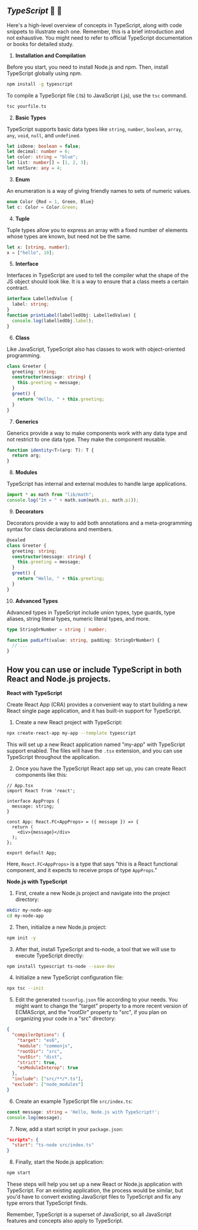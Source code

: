 ## _TypeScript_ 🚀 🎯

Here's a high-level overview of concepts in TypeScript, along with code snippets to illustrate each one. Remember, this is a brief introduction and not exhaustive. You might need to refer to official TypeScript documentation or books for detailed study.

1. **Installation and Compilation**

Before you start, you need to install Node.js and npm. Then, install TypeScript globally using npm.

```bash
npm install -g typescript
```

To compile a TypeScript file (.ts) to JavaScript (.js), use the `tsc` command.

```bash
tsc yourfile.ts
```

2. **Basic Types**

TypeScript supports basic data types like `string`, `number`, `boolean`, `array`, `any`, `void`, `null`, and `undefined`.

```typescript
let isDone: boolean = false;
let decimal: number = 6;
let color: string = "blue";
let list: number[] = [1, 2, 3];
let notSure: any = 4;
```

3. **Enum**

An enumeration is a way of giving friendly names to sets of numeric values.

```typescript
enum Color {Red = 1, Green, Blue}
let c: Color = Color.Green;
```

4. **Tuple**

Tuple types allow you to express an array with a fixed number of elements whose types are known, but need not be the same.

```typescript
let x: [string, number];
x = ["hello", 10]; 
```

5. **Interface**

Interfaces in TypeScript are used to tell the compiler what the shape of the JS object should look like. It is a way to ensure that a class meets a certain contract.

```typescript
interface LabelledValue {
  label: string;
}
function printLabel(labelledObj: LabelledValue) {
  console.log(labelledObj.label);
}
```

6. **Class**

Like JavaScript, TypeScript also has classes to work with object-oriented programming.

```typescript
class Greeter {
  greeting: string;
  constructor(message: string) {
    this.greeting = message;
  }
  greet() {
    return "Hello, " + this.greeting;
  }
}
```

7. **Generics**

Generics provide a way to make components work with any data type and not restrict to one data type. They make the component reusable.

```typescript
function identity<T>(arg: T): T {
  return arg;
}
```

8. **Modules**

TypeScript has internal and external modules to handle large applications.

```typescript
import * as math from "lib/math";
console.log("2π = " + math.sum(math.pi, math.pi));
```

9. **Decorators**

Decorators provide a way to add both annotations and a meta-programming syntax for class declarations and members.

```typescript
@sealed
class Greeter {
  greeting: string;
  constructor(message: string) {
    this.greeting = message;
  }
  greet() {
    return "Hello, " + this.greeting;
  }
}
```

10. **Advanced Types**

Advanced types in TypeScript include union types, type guards, type aliases, string literal types, numeric literal types, and more.

```typescript
type StringOrNumber = string | number;

function padLeft(value: string, padding: StringOrNumber) {
  // ...
}
```


##  How you can use or include TypeScript in both React and Node.js projects.

**React with TypeScript**

Create React App (CRA) provides a convenient way to start building a new React single page application, and it has built-in support for TypeScript.

1. Create a new React project with TypeScript:

```bash
npx create-react-app my-app --template typescript
```

This will set up a new React application named "my-app" with TypeScript support enabled. The files will have the `.tsx` extension, and you can use TypeScript throughout the application.

2. Once you have the TypeScript React app set up, you can create React components like this:

```tsx
// App.tsx
import React from 'react';

interface AppProps {
  message: string;
}

const App: React.FC<AppProps> = ({ message }) => {
  return (
    <div>{message}</div>
  );
};

export default App;
```

Here, `React.FC<AppProps>` is a type that says "this is a React functional component, and it expects to receive props of type `AppProps`."

**Node.js with TypeScript**

1. First, create a new Node.js project and navigate into the project directory:

```bash
mkdir my-node-app
cd my-node-app
```

2. Then, initialize a new Node.js project:

```bash
npm init -y
```

3. After that, install TypeScript and ts-node, a tool that we will use to execute TypeScript directly:

```bash
npm install typescript ts-node --save-dev
```

4. Initialize a new TypeScript configuration file:

```bash
npx tsc --init
```

5. Edit the generated `tsconfig.json` file according to your needs. You might want to change the "target" property to a more recent version of ECMAScript, and the "rootDir" property to "src", if you plan on organizing your code in a "src" directory:

```json
{
  "compilerOptions": {
    "target": "es6", 
    "module": "commonjs",
    "rootDir": "src",
    "outDir": "dist",
    "strict": true,
    "esModuleInterop": true
  },
  "include": ["src/**/*.ts"],
  "exclude": ["node_modules"]
}
```

6. Create an example TypeScript file `src/index.ts`:

```typescript
const message: string = 'Hello, Node.js with TypeScript!';
console.log(message);
```

7. Now, add a start script in your `package.json`:

```json
"scripts": {
  "start": "ts-node src/index.ts"
}
```

8. Finally, start the Node.js application:

```bash
npm start
```

These steps will help you set up a new React or Node.js application with TypeScript. For an existing application, the process would be similar, but you'd have to convert existing JavaScript files to TypeScript and fix any type errors that TypeScript finds.


Remember, TypeScript is a superset of JavaScript, so all JavaScript features and concepts also apply to TypeScript.
